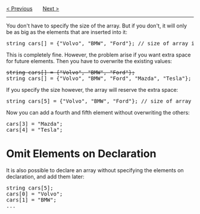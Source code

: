 <a href="/Arrays/Loops.md">&lt; Previous</a>
&nbsp;&nbsp;&nbsp;&nbsp;&nbsp;
<a href="/Arrays/Get-Size.md">Next &gt;</a>
<hr>
You don't have to specify the size of the array. But if you don't, it will only be as big as the elements that are inserted into it:
<pre>string cars[] = {"Volvo", "BMW", "Ford"}; // size of array is always 3</pre>
This is completely fine. However, the problem arise if you want extra space for future elements. Then you have to overwrite the existing values:
<pre>
<s>string cars[] = {"Volvo", "BMW", "Ford"};</s>
string cars[] = {"Volvo", "BMW", "Ford", "Mazda", "Tesla"};
</pre>
If you specify the size however, the array will reserve the extra space:
<pre>string cars[5] = {"Volvo", "BMW", "Ford"}; // size of array is 5, even though it's only three elements inside it</pre>
Now you can add a fourth and fifth element without overwriting the others:
<pre>
cars[3] = "Mazda";
cars[4] = "Tesla";
</pre>
<h1>Omit Elements on Declaration</h1>
It is also possible to declare an array without specifying the elements on declaration, and add them later:
<pre>
string cars[5];
cars[0] = "Volvo";
cars[1] = "BMW";
...
</pre>

